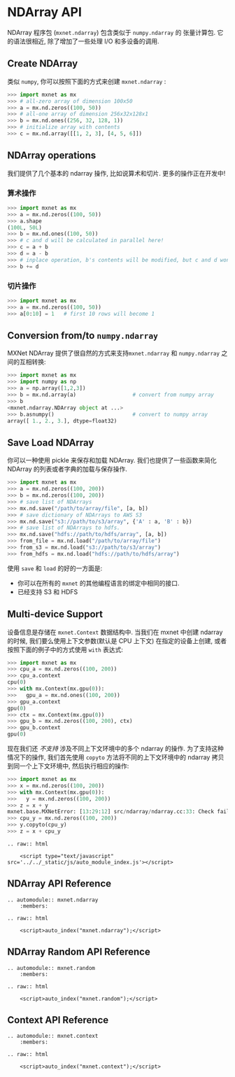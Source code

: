 
NDArray API
===========

NDArray 程序包 (`mxnet.ndarray`) 包含类似于 `numpy.ndarray` 的 张量计算包.  它的语法很相近, 除了增加了一些处理 I/O 和多设备的调用.

Create NDArray
--------------

类似 `numpy`, 你可以按照下面的方式来创建 `mxnet.ndarray` :
```python
>>> import mxnet as mx
>>> # all-zero array of dimension 100x50
>>> a = mx.nd.zeros((100, 50))
>>> # all-one array of dimension 256x32x128x1
>>> b = mx.nd.ones((256, 32, 128, 1))
>>> # initialize array with contents
>>> c = mx.nd.array([[1, 2, 3], [4, 5, 6]])
```

NDArray operations
-------------------

我们提供了几个基本的 ndarray 操作, 比如说算术和切片. 更多的操作正在开发中!

### 算术操作
```python
>>> import mxnet as mx
>>> a = mx.nd.zeros((100, 50))
>>> a.shape
(100L, 50L)
>>> b = mx.nd.ones((100, 50))
>>> # c and d will be calculated in parallel here!
>>> c = a + b
>>> d = a - b
>>> # inplace operation, b's contents will be modified, but c and d won't be affected.
>>> b += d
```

### 切片操作
```python
>>> import mxnet as mx
>>> a = mx.nd.zeros((100, 50))
>>> a[0:10] = 1   # first 10 rows will become 1
```

Conversion from/to `numpy.ndarray`
----------------------------------

MXNet NDArray 提供了很自然的方式来支持`mxnet.ndarray` 和 `numpy.ndarray` 之间的互相转换:

```python
>>> import mxnet as mx
>>> import numpy as np
>>> a = np.array([1,2,3])
>>> b = mx.nd.array(a)                  # convert from numpy array
>>> b
<mxnet.ndarray.NDArray object at ...>
>>> b.asnumpy()                         # convert to numpy array
array([ 1., 2., 3.], dtype=float32)
```

Save Load NDArray
-----------------

你可以一种使用 pickle 来保存和加载 NDArray.
我们也提供了一些函数来简化 NDArray 的列表或者字典的加载与保存操作.

```python
>>> import mxnet as mx
>>> a = mx.nd.zeros((100, 200))
>>> b = mx.nd.zeros((100, 200))
>>> # save list of NDArrays
>>> mx.nd.save("/path/to/array/file", [a, b])
>>> # save dictionary of NDArrays to AWS S3
>>> mx.nd.save("s3://path/to/s3/array", {'A' : a, 'B' : b})
>>> # save list of NDArrays to hdfs.
>>> mx.nd.save("hdfs://path/to/hdfs/array", [a, b])
>>> from_file = mx.nd.load("/path/to/array/file")
>>> from_s3 = mx.nd.load("s3://path/to/s3/array")
>>> from_hdfs = mx.nd.load("hdfs://path/to/hdfs/array")
```

使用 `save` 和 `load` 的好的一方面是:
- 你可以在所有的 `mxnet` 的其他编程语言的绑定中相同的接口.
- 已经支持 S3 和 HDFS

Multi-device Support
--------------------
设备信息是存储在 `mxnet.Context` 数据结构中. 当我们在 mxnet 中创建 ndarray 的时候, 我们要么使用上下文参数(默认是 CPU 上下文) 在指定的设备上创建, 或者按照下面的例子中的方式使用 `with` 表达式:

```python
>>> import mxnet as mx
>>> cpu_a = mx.nd.zeros((100, 200))
>>> cpu_a.context
cpu(0)
>>> with mx.Context(mx.gpu(0)):
>>>   gpu_a = mx.nd.ones((100, 200))
>>> gpu_a.context
gpu(0)
>>> ctx = mx.Context(mx.gpu(0))
>>> gpu_b = mx.nd.zeros((100, 200), ctx)
>>> gpu_b.context
gpu(0)
```

现在我们还 *不支持* 涉及不同上下文环境中的多个 ndarray 的操作. 为了支持这种情况下的操作, 我们首先使用 `copyto` 方法将不同的上下文环境中的 ndarray 拷贝到同一个上下文环境中, 然后执行相应的操作:

```python
>>> import mxnet as mx
>>> x = mx.nd.zeros((100, 200))
>>> with mx.Context(mx.gpu(0)):
>>>   y = mx.nd.zeros((100, 200))
>>> z = x + y
mxnet.base.MXNetError: [13:29:12] src/ndarray/ndarray.cc:33: Check failed: lhs.ctx() == rhs.ctx() operands context mismatch
>>> cpu_y = mx.nd.zeros((100, 200))
>>> y.copyto(cpu_y)
>>> z = x + cpu_y
```

```eval_rst
.. raw:: html

    <script type="text/javascript" src='../../_static/js/auto_module_index.js'></script>
```

NDArray API Reference
---------------------

```eval_rst
.. automodule:: mxnet.ndarray
    :members:

.. raw:: html

    <script>auto_index("mxnet.ndarray");</script>
```

NDArray Random API Reference
----------------------------

```eval_rst
.. automodule:: mxnet.random
    :members:

.. raw:: html

    <script>auto_index("mxnet.random");</script>
```


Context API Reference
---------------------

```eval_rst
.. automodule:: mxnet.context
    :members:

.. raw:: html

    <script>auto_index("mxnet.context");</script>
```